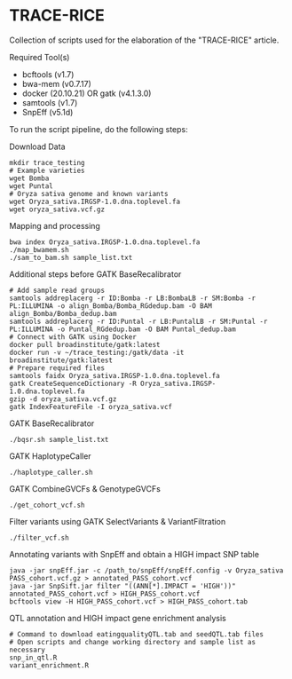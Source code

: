 # TRACE-RICE
Collection of scripts used for the elaboration of the "TRACE-RICE" article.

Required Tool(s)

* bcftools (v1.7)
* bwa-mem (v0.7.17)
* docker (20.10.21) OR gatk (v4.1.3.0)
* samtools (v1.7)
* SnpEff (v5.1d)

To run the script pipeline, do the following steps:

Download Data
```
mkdir trace_testing
# Example varieties
wget Bomba
wget Puntal
# Oryza sativa genome and known variants
wget Oryza_sativa.IRGSP-1.0.dna.toplevel.fa
wget oryza_sativa.vcf.gz
```

Mapping and processing
```
bwa index Oryza_sativa.IRGSP-1.0.dna.toplevel.fa
./map_bwamem.sh
./sam_to_bam.sh sample_list.txt
```

Additional steps before GATK BaseRecalibrator
```
# Add sample read groups
samtools addreplacerg -r ID:Bomba -r LB:BombaLB -r SM:Bomba -r PL:ILLUMINA -o align_Bomba/Bomba_RGdedup.bam -O BAM align_Bomba/Bomba_dedup.bam
samtools addreplacerg -r ID:Puntal -r LB:PuntalLB -r SM:Puntal -r PL:ILLUMINA -o Puntal_RGdedup.bam -O BAM Puntal_dedup.bam
# Connect with GATK using Docker
docker pull broadinstitute/gatk:latest
docker run -v ~/trace_testing:/gatk/data -it broadinstitute/gatk:latest
# Prepare required files
samtools faidx Oryza_sativa.IRGSP-1.0.dna.toplevel.fa
gatk CreateSequenceDictionary -R Oryza_sativa.IRGSP-1.0.dna.toplevel.fa
gzip -d oryza_sativa.vcf.gz
gatk IndexFeatureFile -I oryza_sativa.vcf
```

GATK BaseRecalibrator
```
./bqsr.sh sample_list.txt
```

GATK HaplotypeCaller
```
./haplotype_caller.sh
```

GATK CombineGVCFs & GenotypeGVCFs
```
./get_cohort_vcf.sh
```

Filter variants using GATK SelectVariants & VariantFiltration
```
./filter_vcf.sh
```

Annotating variants with SnpEff and obtain a HIGH impact SNP table
```
java -jar snpEff.jar -c /path_to/snpEff/snpEff.config -v Oryza_sativa PASS_cohort.vcf.gz > annotated_PASS_cohort.vcf
java -jar SnpSift.jar filter "((ANN[*].IMPACT = 'HIGH'))" annotated_PASS_cohort.vcf > HIGH_PASS_cohort.vcf
bcftools view -H HIGH_PASS_cohort.vcf > HIGH_PASS_cohort.tab
```

QTL annotation and HIGH impact gene enrichment analysis
```
# Command to download eatingqualityQTL.tab and seedQTL.tab files
# Open scripts and change working directory and sample list as necessary
snp_in_qtl.R
variant_enrichment.R
```




